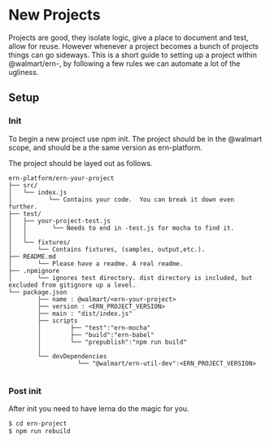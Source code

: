 New Projects
===
Projects are good, they isolate logic, give a place to document and test, allow for reuse.   However whenever a project
becomes a bunch of projects things can go sideways.    This is a short guide to setting up a project within 
@walmart/ern-, by following a few rules we can automate a lot of the ugliness.




## Setup
### Init
To begin a new project use npm init.  The project should be in the @walmart scope, and should be a the same version
as ern-platform.   

The project should be layed out as follows.


```
ern-platform/ern-your-project
├── src/
│   └── index.js
│          └── Contains your code.  You can break it down even further.  
├── test/
│   ├── your-project-test.js
│   │       └── Needs to end in -test.js for mocha to find it.
│   │
│   └── fixtures/
│       └── Contains fixtures, (samples, output,etc.).
├── README.md
│       └── Please have a readme. A real readme.
├── .npmignore
│       └── ignores test directory. dist directory is included, but excluded from gitignore up a level.
└── package.json
        ├── name : @walmart/<ern-your-project>
        ├── version : <ERN_PROJECT_VERSION>
        ├── main : "dist/index.js"
        ├── scripts
        │        ├── "test":"ern-mocha" 
        │        ├── "build":"ern-babel" 
        │        └── "prepublish":"npm run build"
        │        
        └── devDependencies
                   └── "@walmart/ern-util-dev":<ERN_PROJECT_VERSION>
      

```

### Post init
After init you need to have lerna do the magic for you.
```bash
$ cd ern-project
$ npm run rebuild
``` 
 


